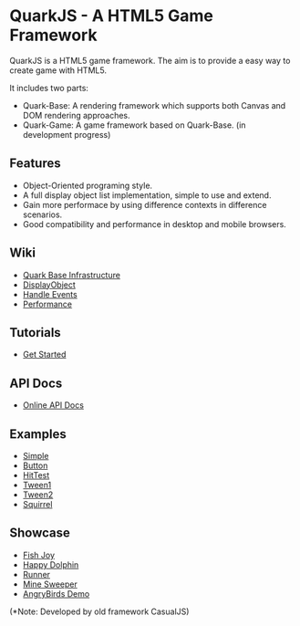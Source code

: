 QuarkJS - A HTML5 Game Framework
================================

QuarkJS is a HTML5 game framework. The aim is to provide a easy way to create game with HTML5.

It includes two parts:

* Quark-Base: A rendering framework which supports both Canvas and DOM rendering approaches.
* Quark-Game: A game framework based on Quark-Base. (in development progress)

Features
-----------------
* Object-Oriented programing style.
* A full display object list implementation, simple to use and extend.
* Gain more performace by using difference contexts in difference scenarios.
* Good compatibility and performance in desktop and mobile browsers.

Wiki
-----------------
* [Quark Base Infrastructure](http://github.com/quark-dev-team/quarkjs/wiki/Quark-Base-Infrastructure)
* [DisplayObject](http://github.com/quark-dev-team/quarkjs/wiki/DisplayObject)
* [Handle Events](http://github.com/quark-dev-team/quarkjs/wiki/Handle-Events)
* [Performance](http://github.com/quark-dev-team/quarkjs/wiki/Performance)

Tutorials
-----------------
* [Get Started](http://github.com/quark-dev-team/quarkjs/wiki/Get-Started)

API Docs
-----------------
* [Online API Docs](http://quark-dev-team.github.com/quarkjs/docs/)

Examples
-----------------
* [Simple](http://quark-dev-team.github.com/quarkjs/examples/simple1.html)
* [Button](http://quark-dev-team.github.com/quarkjs/examples/button.html)
* [HitTest](http://quark-dev-team.github.com/quarkjs/examples/hittest.html)
* [Tween1](http://quark-dev-team.github.com/quarkjs/examples/tween1.html)
* [Tween2](http://quark-dev-team.github.com/quarkjs/examples/tween2.html)
* [Squirrel](http://quark-dev-team.github.com/quarkjs/examples/squirrel/squirrel.html)

Showcase
-----------------
* [Fish Joy](http://html5lab.sinaapp.com/ppt1229/demo/fishjoy/)
* [Happy Dolphin](http://www.riaidea.com/html5/dolphin/)
* [Runner](http://www.riaidea.com/html5/runner/)
* [Mine Sweeper](http://www.riaidea.com/html5/minesweeper/)
* [AngryBirds Demo](http://www.riaidea.com/html5/angrybirds/)

(*Note: Developed by old framework CasualJS)